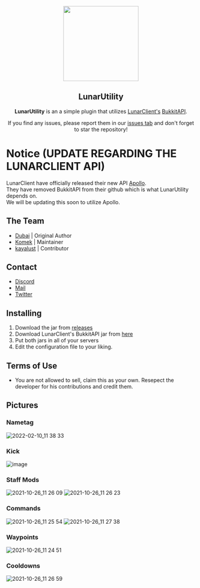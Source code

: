 <div align="center">

  <img src="https://offlinelc.github.io/assets/img/1621344596076.png" width="200"></img>
  ## LunarUtility

</small></i>

**LunarUtility** is an a simple plugin that utilizes [LunarClient's](https://github.com/LunarClient) [BukkitAPI](https://github.com/LunarClient/BukkitAPI).

If you find any issues, please report them in our <a href="https://github.com/RefineDevelopment/LunarUtility/issues">issues tab</a> and don't forget to star the repository!
</div>

# Notice (UPDATE REGARDING THE LUNARCLIENT API)
LunarClient have officially released their new API [Apollo](https://github.com/LunarClient/Apollo).\
They have removed BukkitAPI from their github which is what LunarUtility depends on.\
We will be updating this soon to utilize Apollo.

## The Team
+ [Dubai](https://github.com/GamerRealm) | Original Author
+ [Komek](https://github.com/Komeek) | Maintainer
+ [kayalust](https://github.com/kayalust) | Contributor

## Contact
- [Discord](https://dsc.gg/refine)
- [Mail](mailto:refinedevelopment@gmail.com)
- [Twitter](https://twitter.com/RefineDev)

## Installing
1. Download the jar from <a href="https://github.com/RefineDevelopment/LunarUtility/releases">releases</a>
2. Download LunarClient's BukkitAPI jar from <a href="https://github.com/LunarClient/BukkitAPI" target="_blank">here</a>
3. Put both jars in all of your servers
4. Edit the configuration file to your liking.

## Terms of Use
+ You are not allowed to sell, claim this as your own. Resepect the developer for his contributions and credit them.

## Pictures
### Nametag
![2022-02-10_11 38 33](https://user-images.githubusercontent.com/42650369/154859444-55ffb81b-06b9-497a-9ec5-6c16906b2b83.png)

### Kick
![image](https://github.com/RefineDevelopment/LunarUtility/assets/109939794/d3491af0-22bb-4b71-9355-5a9c194dc6ad)

### Staff Mods
![2021-10-26_11 26 09](https://user-images.githubusercontent.com/42650369/138829302-7aeaad61-6cf4-426f-954a-43ace12a972f.png)
![2021-10-26_11 26 23](https://user-images.githubusercontent.com/42650369/138829317-7a8c6015-e692-4a84-b1d4-395a286454bb.png)

### Commands
![2021-10-26_11 25 54](https://user-images.githubusercontent.com/42650369/138830339-36b85f2c-5044-4953-b6da-4e67ee30fe84.png)
![2021-10-26_11 27 38](https://user-images.githubusercontent.com/42650369/138829630-3c2fe296-c3b9-4aae-97f6-0f4b70db5f79.png)

### Waypoints
![2021-10-26_11 24 51](https://user-images.githubusercontent.com/42650369/138829478-606493b4-072c-429b-897a-c54948407b4b.png)

### Cooldowns
![2021-10-26_11 26 59](https://user-images.githubusercontent.com/42650369/138830407-ce602bdd-9281-4744-9d3d-105af5223f3f.png)
